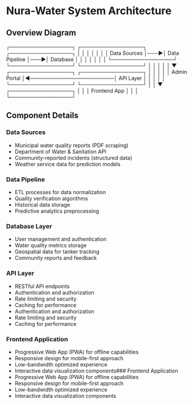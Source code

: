 # Nura-Water System Architecture

## Overview Diagram 
┌─────────────────┐    ┌─────────────────┐    ┌─────────────────┐
│                 │    │                 │    │                 │
│  Data Sources   │───▶│  Data Pipeline  │───▶│    Database     │
│                 │    │                 │    │                 │
└─────────────────┘    └─────────────────┘    └─────────────────┘
│                                            │
│                                            │
│                                            ▼
┌─────────────────┐                        ┌─────────────────┐
│                 │                        │                 │
│  Admin Portal   │◀───────────────────────│   API Layer    │
│                 │                        │                 │
└─────────────────┘                        └─────────────────┘
│
│
▼
┌─────────────────┐
│                 │
│  Frontend App   │
│                 │
└─────────────────┘ 
## Component Details

### Data Sources
- Municipal water quality reports (PDF scraping)
- Department of Water & Sanitation API
- Community-reported incidents (structured data)
- Weather service data for prediction models

### Data Pipeline
- ETL processes for data normalization
- Quality verification algorithms
- Historical data storage
- Predictive analytics preprocessing

### Database Layer
- User management and authentication
- Water quality metrics storage
- Geospatial data for tanker tracking
- Community reports and feedback

### API Layer
- RESTful API endpoints
- Authentication and authorization
- Rate limiting and security
- Caching for performance
- Authentication and authorization
- Rate limiting and security
- Caching for performance

### Frontend Application
- Progressive Web App (PWA) for offline capabilities
- Responsive design for mobile-first approach
- Low-bandwidth optimized experience
- Interactive data visualization components### Frontend Application
- Progressive Web App (PWA) for offline capabilities
- Responsive design for mobile-first approach
- Low-bandwidth optimized experience
- Interactive data visualization components
